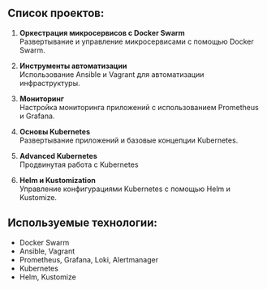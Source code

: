 ## Список проектов:

1. **Оркестрация микросервисов с Docker Swarm** <br>
   Развертывание и управление микросервисами с помощью Docker Swarm.

2. **Инструменты автоматизации** <br>
   Использование Ansible и Vagrant для автоматизации инфраструктуры.

3. **Мониторинг** <br>
   Настройка мониторинга приложений с использованием Prometheus и Grafana.

4. **Основы Kubernetes** <br>
   Развертывание приложений и базовые концепции Kubernetes.

5. **Advanced Kubernetes** <br>
   Продвинутая работа с Kubernetes

6. **Helm и Kustomization** <br>
   Управление конфигурациями Kubernetes с помощью Helm и Kustomize.

## Используемые технологии:
- Docker Swarm
- Ansible, Vagrant
- Prometheus, Grafana, Loki, Alertmanager
- Kubernetes
- Helm, Kustomize
